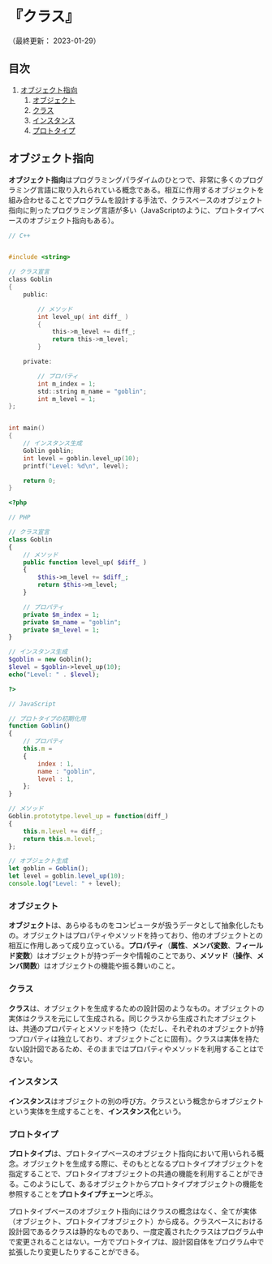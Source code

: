 # 『クラス』

（最終更新： 2023-01-29）


## 目次

1. [オブジェクト指向](#オブジェクト指向)
	1. [オブジェクト](#オブジェクト)
	1. [クラス](#クラス)
	1. [インスタンス](#インスタンス)
	1. [プロトタイプ](#プロトタイプ)


## オブジェクト指向

**オブジェクト指向**はプログラミングパラダイムのひとつで、非常に多くのプログラミング言語に取り入れられている概念である。相互に作用するオブジェクトを組み合わせることでプログラムを設計する手法で、クラスベースのオブジェクト指向に則ったプログラミング言語が多い（JavaScriptのように、プロトタイプベースのオブジェクト指向もある）。

```c
// C++


#include <string>

// クラス宣言
class Goblin
{
    public:

        // メソッド
        int level_up( int diff_ )
        {
            this->m_level += diff_;
            return this->m_level;
        }

    private:

        // プロパティ
        int m_index = 1;
        std::string m_name = "goblin";
        int m_level = 1;
};


int main()
{
    // インスタンス生成
    Goblin goblin;
    int level = goblin.level_up(10);
    printf("Level: %d\n", level);

    return 0;
}
```

```php
<?php

// PHP

// クラス宣言
class Goblin
{
    // メソッド
    public function level_up( $diff_ )
    {
        $this->m_level += $diff_;
        return $this->m_level;
    }

    // プロパティ
    private $m_index = 1;
    private $m_name = "goblin";
    private $m_level = 1;
}

// インスタンス生成
$goblin = new Goblin();
$level = $goblin->level_up(10);
echo("Level: " . $level);

?>
```

```javascript
// JavaScript

// プロトタイプの初期化用
function Goblin()
{
    // プロパティ
    this.m =
    {
        index : 1,
        name : "goblin",
        level : 1,
    };
}

// メソッド
Goblin.prototytpe.level_up = function(diff_)
{
    this.m.level += diff_;
    return this.m.level;
};

// オブジェクト生成
let goblin = Goblin();
let level = goblin.level_up(10);
console.log("Level: " + level);
```

### オブジェクト

**オブジェクト**は、あらゆるものをコンピュータが扱うデータとして抽象化したもの。オブジェクトはプロパティやメソッドを持っており、他のオブジェクトとの相互に作用しあって成り立っている。**プロパティ**（**属性**、**メンバ変数**、**フィールド変数**）はオブジェクトが持つデータや情報のことであり、**メソッド**（**操作**、**メンバ関数**）はオブジェクトの機能や振る舞いのこと。

### クラス

**クラス**は、オブジェクトを生成するための設計図のようなもの。オブジェクトの実体はクラスを元にして生成される。同じクラスから生成されたオブジェクトは、共通のプロパティとメソッドを持つ（ただし、それぞれのオブジェクトが持つプロパティは独立しており、オブジェクトごとに固有）。クラスは実体を持たない設計図であるため、そのままではプロパティやメソッドを利用することはできない。

### インスタンス

**インスタンス**はオブジェクトの別の呼び方。クラスという概念からオブジェクトという実体を生成することを、**インスタンス化**という。

### プロトタイプ

**プロトタイプ**は、プロトタイプベースのオブジェクト指向において用いられる概念。オブジェクトを生成する際に、そのもととなるプロトタイプオブジェクトを指定することで、プロトタイプオブジェクトの共通の機能を利用することができる。このようにして、あるオブジェクトからプロトタイプオブジェクトの機能を参照することを**プロトタイプチェーン**と呼ぶ。

プロトタイプベースのオブジェクト指向にはクラスの概念はなく、全てが実体（オブジェクト、プロトタイプオブジェクト）から成る。クラスベースにおける設計図であるクラスは静的なものであり、一度定義されたクラスはプログラム中で変更されることはない。一方でプロトタイプは、設計図自体をプログラム中で拡張したり変更したりすることができる。
